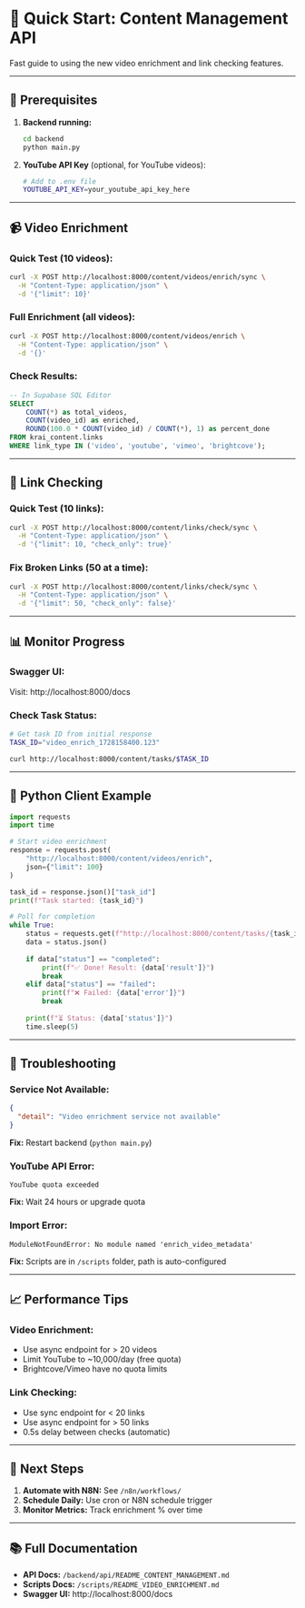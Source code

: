 # 🚀 Quick Start: Content Management API

Fast guide to using the new video enrichment and link checking features.

---

## 🎯 **Prerequisites**

1. **Backend running:**
   ```bash
   cd backend
   python main.py
   ```

2. **YouTube API Key** (optional, for YouTube videos):
   ```bash
   # Add to .env file
   YOUTUBE_API_KEY=your_youtube_api_key_here
   ```

---

## 📹 **Video Enrichment**

### **Quick Test (10 videos):**
```bash
curl -X POST http://localhost:8000/content/videos/enrich/sync \
  -H "Content-Type: application/json" \
  -d '{"limit": 10}'
```

### **Full Enrichment (all videos):**
```bash
curl -X POST http://localhost:8000/content/videos/enrich \
  -H "Content-Type: application/json" \
  -d '{}'
```

### **Check Results:**
```sql
-- In Supabase SQL Editor
SELECT 
    COUNT(*) as total_videos,
    COUNT(video_id) as enriched,
    ROUND(100.0 * COUNT(video_id) / COUNT(*), 1) as percent_done
FROM krai_content.links
WHERE link_type IN ('video', 'youtube', 'vimeo', 'brightcove');
```

---

## 🔗 **Link Checking**

### **Quick Test (10 links):**
```bash
curl -X POST http://localhost:8000/content/links/check/sync \
  -H "Content-Type: application/json" \
  -d '{"limit": 10, "check_only": true}'
```

### **Fix Broken Links (50 at a time):**
```bash
curl -X POST http://localhost:8000/content/links/check/sync \
  -H "Content-Type: application/json" \
  -d '{"limit": 50, "check_only": false}'
```

---

## 📊 **Monitor Progress**

### **Swagger UI:**
Visit: http://localhost:8000/docs

### **Check Task Status:**
```bash
# Get task ID from initial response
TASK_ID="video_enrich_1728158400.123"

curl http://localhost:8000/content/tasks/$TASK_ID
```

---

## 🎨 **Python Client Example**

```python
import requests
import time

# Start video enrichment
response = requests.post(
    "http://localhost:8000/content/videos/enrich",
    json={"limit": 100}
)

task_id = response.json()["task_id"]
print(f"Task started: {task_id}")

# Poll for completion
while True:
    status = requests.get(f"http://localhost:8000/content/tasks/{task_id}")
    data = status.json()
    
    if data["status"] == "completed":
        print(f"✅ Done! Result: {data['result']}")
        break
    elif data["status"] == "failed":
        print(f"❌ Failed: {data['error']}")
        break
    
    print(f"⏳ Status: {data['status']}")
    time.sleep(5)
```

---

## 🔧 **Troubleshooting**

### **Service Not Available:**
```json
{
  "detail": "Video enrichment service not available"
}
```
**Fix:** Restart backend (`python main.py`)

### **YouTube API Error:**
```
YouTube quota exceeded
```
**Fix:** Wait 24 hours or upgrade quota

### **Import Error:**
```
ModuleNotFoundError: No module named 'enrich_video_metadata'
```
**Fix:** Scripts are in `/scripts` folder, path is auto-configured

---

## 📈 **Performance Tips**

### **Video Enrichment:**
- Use async endpoint for > 20 videos
- Limit YouTube to ~10,000/day (free quota)
- Brightcove/Vimeo have no quota limits

### **Link Checking:**
- Use sync endpoint for < 20 links
- Use async endpoint for > 50 links
- 0.5s delay between checks (automatic)

---

## 🎯 **Next Steps**

1. **Automate with N8N:** See `/n8n/workflows/`
2. **Schedule Daily:** Use cron or N8N schedule trigger
3. **Monitor Metrics:** Track enrichment % over time

---

## 📚 **Full Documentation**

- **API Docs:** `/backend/api/README_CONTENT_MANAGEMENT.md`
- **Scripts Docs:** `/scripts/README_VIDEO_ENRICHMENT.md`
- **Swagger UI:** http://localhost:8000/docs
